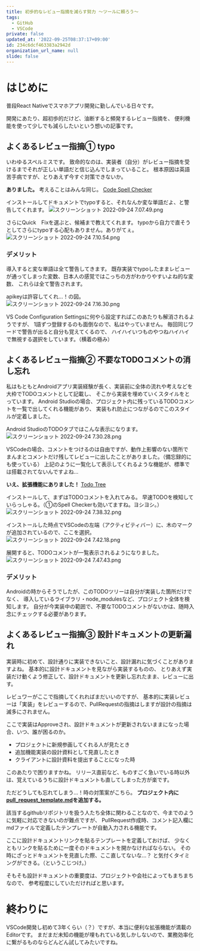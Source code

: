 ```yaml
---
title: 初歩的なレビュー指摘を減らす努力 〜ツールに頼ろう〜
tags:
  - GitHub
  - VSCode
private: false
updated_at: '2022-09-25T08:37:17+09:00'
id: 234c6dcf463383a2942d
organization_url_name: null
slide: false
---
```

# はじめに

普段React Nativeでスマホアプリ開発に勤しんでいる日々です。

開発にあたり、超初歩的だけど、油断すると頻発するレビュー指摘を、
便利機能を使って少しでも減らしたいという想いの記事です。

## よくあるレビュー指摘① typo

いわゆるスペルミスです。
致命的なのは、実装者（自分）がレビュー指摘を受けるまでそれが正しい単語だと信じ込んでしまっていること。
根本原因は英語苦手病ですが、とりあえず今すぐ対策できないか。

**ありました。** 考えることはみんな同じ。
[Code Spell Checker](https://marketplace.visualstudio.com/items?itemName=streetsidesoftware.code-spell-checker)

インストールしてドキュメントでtypoすると、それなんか変な単語だよ、と警告してくれます。
![スクリーンショット 2022-09-24 7.07.49.png](https://qiita-image-store.s3.ap-northeast-1.amazonaws.com/0/2717186/7e51d341-caee-3023-e2a2-021c8d29f458.png)

さらにQuick　Fixを選ぶと、候補まで教えてくれます。
typoから自力で直そうとしてさらにtypoする心配もありません。ありがてぇ。
![スクリーンショット 2022-09-24 7.10.54.png](https://qiita-image-store.s3.ap-northeast-1.amazonaws.com/0/2717186/2a2bf4ef-48ff-95e1-73e3-cbccbe345709.png)

### デメリット
導入すると変な単語は全て警告してきます。
既存実装でtypoしたままレビューが通ってしまった変数、日本人の感覚ではこっちの方がわかりやすいよね的な変数、
これらは全て警告されます。

apikeyは許容してくれ…！の図。
![スクリーンショット 2022-09-24 7.16.30.png](https://qiita-image-store.s3.ap-northeast-1.amazonaws.com/0/2717186/30631364-4d7d-073c-6027-9053400ec56c.png)

VS Code Configuration Settingsに何やら設定すればこのあたりも解消されるようですが、
1語ずつ登録するのも面倒なので、私はやっていません。
毎回同じワードで警告が出ると自分も覚えてくるので、
ハイハイいつものやつねハイハイで無視する選択をしています。（横着の極み）


## よくあるレビュー指摘② 不要なTODOコメントの消し忘れ

私はもともとAndroidアプリ実装経験が長く、実装前に全体の流れや考えなどを大枠でTODOコメントとして記載し、
そこから実装を埋めていくスタイルをとっています。
Android Studioの場合、プロジェクト内に残っているTODOコメントを一覧で出してくれる機能があり、
実装もれ防止につながるのでこのスタイルが定着しました。

Android StudioのTODOタブではこんな表示になります。
![スクリーンショット 2022-09-24 7.30.28.png](https://qiita-image-store.s3.ap-northeast-1.amazonaws.com/0/2717186/e92f339e-a3de-2560-f07f-506f55ae2f86.png)

VSCodeの場合、コメントをつけるのは自由ですが、動作上影響のない箇所で
まんまとコメントだけ残してレビューに出したことがありました。（備忘録的にも使っている）
上記のように一覧化して表示してくれるような機能が、標準では搭載されてないんですよね…

**いえ、拡張機能にありました！**
[Todo Tree](https://marketplace.visualstudio.com/items?itemName=Gruntfuggly.todo-tree)

インストールして、まずはTODOコメントを入れてみる。
早速TODOを検知していらっしゃる。（①のSpell Checkerも効いてますね。ヨシヨシ。）
![スクリーンショット 2022-09-24 7.38.32.png](https://qiita-image-store.s3.ap-northeast-1.amazonaws.com/0/2717186/d55236e3-6158-2e8f-dfd3-f1a37e5dd590.png)

インストールした時点でVSCodeの左端（アクティビティバー）に、木のマークが追加されているので、ここを選択。
![スクリーンショット 2022-09-24 7.42.18.png](https://qiita-image-store.s3.ap-northeast-1.amazonaws.com/0/2717186/0eb9eb20-c6fb-7dbd-5072-b87cb48b7da2.png)

展開すると、TODOコメントが一覧表示されるようになりました。
![スクリーンショット 2022-09-24 7.47.43.png](https://qiita-image-store.s3.ap-northeast-1.amazonaws.com/0/2717186/124bd146-ea8b-ed3b-56ee-bae5f788e073.png)


### デメリット

Androidの時からそうでしたが、このTODOツリーは自分が実装した箇所だけでなく、
導入しているライブラリ・node_modulesなど、プロジェクト全体を検知します。
自分が今実装中の範囲で、不要なTODOコメントがないかは、随時入念にチェックする必要があります。


## よくあるレビュー指摘③ 設計ドキュメントの更新漏れ

実装時に初めて、設計通りに実装できないこと、設計漏れに気づくことがありますよね。
基本的に設計ドキュメントを見ながら実装するものの、
とりあえず実装だけ動くよう修正して、設計ドキュメントを更新し忘れたまま、レビューに出す。

レビュワーがここで指摘してくれればまだいいのですが、
基本的に実装レビューは「実装」をレビューするので、PullRequestの指摘はしますが設計の指摘は滅多にされません。

ここで実装はApproveされ、設計ドキュメントが更新されないままになった場合、いつ、誰が困るのか。
- プロジェクトに新規参画してくれる人が見たとき
- 追加機能実装の設計資料として見直したとき
- クライアントに設計資料を提出することになった時

このあたりで困りますかね。
リリース直前など、ものすごく急いでいる時以外は、覚えているうちに設計ドキュメントも直してしまった方が楽です。

ただどうしても忘れてしまう…！時の対策案がこちら。
**プロジェクト内に[pull_request_template.md](https://docs.github.com/ja/communities/using-templates-to-encourage-useful-issues-and-pull-requests/creating-a-pull-request-template-for-your-repository)を追加する。**

該当するgithubリポジトリを扱う人たち全体に関わることなので、今までのように気軽に対応できないのが難点ですが、
PullRequest作成時、コメント記入欄にmdファイルで定義したテンプレートが自動入力される機能です。

ここに設計ドキュメントリンクを貼るテンプレートを定義しておけば、
少なくともリンクを貼るために一度そのドキュメントを開かなければならない。
その時にざっとドキュメントを見直した際、ここ直してないな…？
と気付くタイミングができる。（というこじつけ。）

そもそも設計ドキュメントの重要度は、プロジェクトや会社によってもまちまちなので、
参考程度にしていただければと思います。


# 終わりに

VSCode開発し初めて3年くらい（？）ですが、本当に便利な拡張機能が満載のEditorです。
まだまだ未知の機能が埋もれている気しかしないので、業務効率化に繋がるものならどんどん試してみたいですね。

